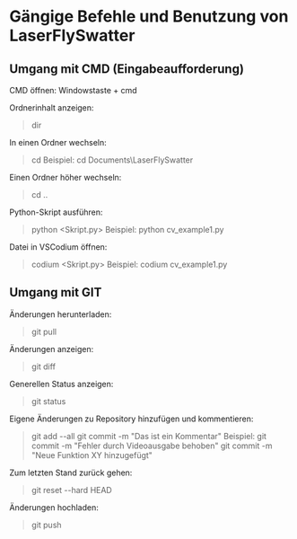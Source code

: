 # Gängige Befehle und Benutzung von LaserFlySwatter

## Umgang mit CMD (Eingabeaufforderung)
CMD öffnen:
Windowstaste + cmd 

Ordnerinhalt anzeigen:
> dir

In einen Ordner wechseln:
> cd <Pfad>
Beispiel:
> cd Documents\LaserFlySwatter

Einen Ordner höher wechseln:
> cd ..

Python-Skript ausführen:
> python <Skript.py>
Beispiel:
> python cv_example1.py

Datei in VSCodium öffnen:
> codium <Skript.py>
Beispiel:
> codium cv_example1.py

## Umgang mit GIT
Änderungen herunterladen:
> git pull

Änderungen anzeigen:
> git diff

Generellen Status anzeigen:
> git status

Eigene Änderungen zu Repository hinzufügen und kommentieren:
> git add --all
> git commit -m "Das ist ein Kommentar"
Beispiel:
> git commit -m "Fehler durch Videoausgabe behoben"
> git commit -m "Neue Funktion XY hinzugefügt"

Zum letzten Stand zurück gehen:
> git reset --hard HEAD

Änderungen hochladen:
> git push


